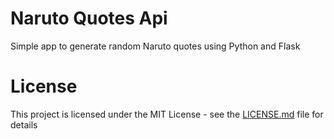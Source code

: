 Naruto Quotes Api
====================
Simple app to generate random Naruto quotes using Python and Flask

# License
This project is licensed under the MIT License - see the [LICENSE.md](LICENSE.md) file for details
